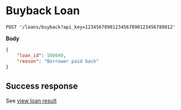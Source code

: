 # Buyback Loan

```http
POST '/loans/buyback?api_key=12345678901234567890123456789012'
```

**Body**

```json
{
    "loan_id": 100040,
    "reason": "Borrower paid back"
}
```

## Success response

See [view loan result](./view_loan.md)